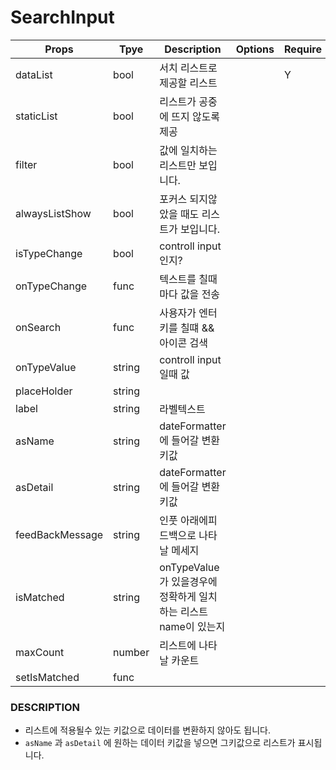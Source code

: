 # SearchInput

| Props           | Tpye   | Description                                                      | Options | Require | Default |
| --------------- | ------ | ---------------------------------------------------------------- | ------- | ------- | ------- |
| dataList        | bool   | 서치 리스트로 제공할 리스트                                      |         | Y       | false   |
| staticList      | bool   | 리스트가 공중에 뜨지 않도록 제공                                 |         |         | false   |
| filter          | bool   | 값에 일치하는리스트만 보입니다.                                  |         |         | false   |
| alwaysListShow  | bool   | 포커스 되지않았을 때도 리스트가 보입니다.                        |         |         | false   |
| isTypeChange    | bool   | controll input 인지?                                             |         |         | false   |
| onTypeChange    | func   | 텍스트를 칠때마다 값을 전송                                      |         |         | false   |
| onSearch        | func   | 사용자가 엔터키를 칠떄 && 아이콘 검색                            |         |         |         |
| onTypeValue     | string | controll input 일때 값                                           |         |         |         |
| placeHolder     | string |                                                                  |         |         |         |
| label           | string | 라벨텍스트                                                       |         |         |         |
| asName          | string | dateFormatter에 들어갈 변환 키값                                 |         |         |         |
| asDetail        | string | dateFormatter에 들어갈 변환 키값                                 |         |         |         |
| feedBackMessage | string | 인풋 아래에피드백으로 나타날 메세지                              |         |         |         |
| isMatched       | string | onTypeValue 가 있을경우에 정확하게 일치하는 리스트 name이 있는지 |         |         |         |
| maxCount        | number | 리스트에 나타날 카운트                                           |         |         | 999     |
| setIsMatched    | func   |                                                                  |         |         |         |

### DESCRIPTION

- 리스트에 적용될수 있는 키값으로 데이터를 변환하지 않아도 됩니다.
- <code>asName</code> 과 <code>asDetail</code> 에 원하는 데이터 키값을 넣으면 그키값으로 리스트가 표시됩니다.
